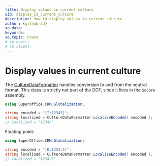 ```yaml
---
title: Display values in current culture
uid: display_in_current_culture
description: How to display values in current culture
author: {github-id}
so.date:
keywords:
so.topic: howto
# so.envir:
# so.client:
---
```


# Display values in current culture

The [CultureDataFormatter][1] handles conversion to and from the neutral format. This class is strictly not part of the DCF, since it lives in the `SoCore` assembly.

```csharp
using SuperOffice.CRM.Globalization;

string encoded = "[I:12345]";
string localized = CultureDataFormatter.LocalizeEncoded( encoded );
// localized = "12345"
```

Floating point:

```csharp
using SuperOffice.CRM.Globalization;

string encoded = "[D:1234.5]";
string localized = CultureDataFormatter.LocalizeEncoded( encoded );
// localized = "1234,5" 
```

<!-- Referenced links -->
[1]: culturedataformatter.md
